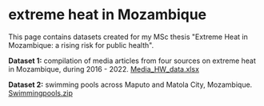 # extreme heat in Mozambique

This page contains datasets created for my MSc thesis "Extreme Heat in Mozambique: a rising risk for public health". 

**Dataset 1:** compilation of media articles from four sources on extreme heat in Mozambique, during 2016 - 2022. 
[Media_HW_data.xlsx](https://github.com/carolinamarghidan/heatmoz/files/10286264/Media_HW_data.xlsx)

**Dataset 2:** swimming pools across Maputo and Matola City, Mozambique. 
[Swimmingpools.zip](https://github.com/carolinamarghidan/heatmoz/files/9535378/Swimmingpools.zip)
